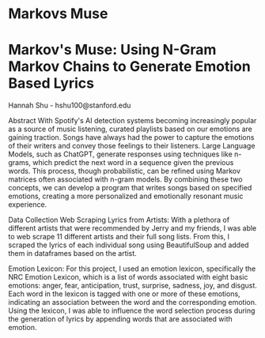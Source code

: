 # Markovs Muse
 
<h1>Markov's Muse: Using N-Gram Markov Chains to Generate Emotion Based Lyrics</h1>
Hannah Shu - hshu100@stanford.edu

Abstract
With Spotify's AI detection systems becoming increasingly popular as a source of music listening, curated playlists based on our emotions are gaining traction. Songs have always had the power to capture the emotions of their writers and convey those feelings to their listeners. Large Language Models, such as ChatGPT, generate responses using techniques like n-grams, which predict the next word in a sequence given the previous words. This process, though probabilistic, can be refined using Markov matrices often associated with n-gram models. By combining these two concepts, we can develop a program that writes songs based on specified emotions, creating a more personalized and emotionally resonant music experience.

Data Collection
Web Scraping Lyrics from Artists: With a plethora of different artists that were recommended by Jerry and my friends, I was able to web scrape 11 different artists and their full song lists. From this, I scraped the lyrics of each individual song using BeautifulSoup and added them in dataframes based on the artist. 

Emotion Lexicon: For this project, I used an emotion lexicon, specifically the NRC Emotion Lexicon, which is a list of words associated with eight basic emotions: anger, fear, anticipation, trust, surprise, sadness, joy, and disgust. Each word in the lexicon is tagged with one or more of these emotions, indicating an association between the word and the corresponding emotion. Using the lexicon, I was able to influence the word selection process during the generation of lyrics by appending words that are associated with emotion. 

